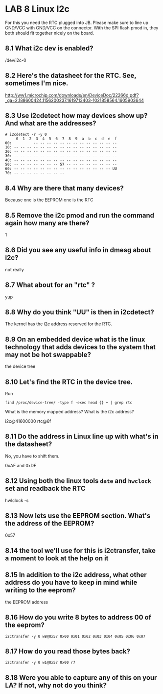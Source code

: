 # LAB 8 Linux I2c

For this you need the RTC plugged into JB. Please make sure to line up GND/VCC with GND/VCC on the connector. With the SPI flash pmod in, they both should fit together nicely on the board.

## 8.1 What i2c dev is enabled?

/dev/i2c-0

## 8.2 Here's the datasheet for the RTC. See, sometimes I'm nice.

 http://ww1.microchip.com/downloads/en/DeviceDoc/22266d.pdf?_ga=2.188600424.1156200237.1619713403-1021858564.1605903644

## 8.3 Use i2cdetect how may devices show up? And what are the addresses?

```
# i2cdetect -r -y 0
     0  1  2  3  4  5  6  7  8  9  a  b  c  d  e  f
00:          -- -- -- -- -- -- -- -- -- -- -- -- --
10: -- -- -- -- -- -- -- -- -- -- -- -- -- -- -- --
20: -- -- -- -- -- -- -- -- -- -- -- -- -- -- -- --
30: -- -- -- -- -- -- -- -- -- -- -- -- -- -- -- --
40: -- -- -- -- -- -- -- -- -- -- -- -- -- -- -- --
50: -- -- -- -- -- -- -- 57 -- -- -- -- -- -- -- --
60: -- -- -- -- -- -- -- -- -- -- -- -- -- -- -- UU
70: -- -- -- -- -- -- -- --
```

## 8.4 Why are there that many devices?

Because one is the EEPROM one is the RTC

## 8.5 Remove the i2c pmod and run the command again how many are there?

1

## 8.6 Did you see any useful info in dmesg about i2c?

not really

## 8.7 What about for an "rtc" ?

yup

## 8.8 Why do you think "UU" is then in i2cdetect?

The kernel has the i2c address reserved for the RTC.

## 8.9 On an embedded device what is the linux technology that adds devices to the system that may not be hot swappable?

the device tree

## 8.10 Let's find the RTC in the device tree.

Run 

`find /proc/device-tree/ -type f -exec head {} + | grep rtc`

What is the memory mapped address? What is the i2c address?

i2c@41600000
rtc@6f

## 8.11 Do the address in Linux line up with what's in the datasheet?

No, you have to shift them.

0xAF and 0xDF

## 8.12 Using both the linux tools `date` and `hwclock` set and readback the RTC

hwlclock -s 

## 8.13 Now lets use the EEPROM section. What's the address of the EEPROM?

0x57

## 8.14 the tool we'll use for this is i2ctransfer, take a moment to look at the help on it

## 8.15 In addition to the i2c address, what other address do you have to keep in mind while writing to the eeprom?

the EEPROM address

## 8.16 How do you write 8 bytes to address 00 of the eeprom?

`i2ctransfer -y 0 w8@0x57 0x00 0x01 0x02 0x03 0x04 0x05 0x06 0x07`

## 8.17 How do you read those bytes back?

`i2ctransfer -y 0 w1@0x57 0x00 r7`

## 8.18 Were you able to capture any of this on your LA? If not, why not do you think?





